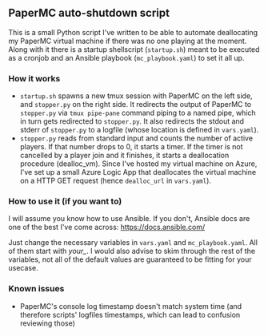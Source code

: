 ## PaperMC auto-shutdown script
This is a small Python script I've written to be able to automate deallocating my PaperMC virtual machine if there was no one playing at the moment.
Along with it there is a startup shellscript (`startup.sh`) meant to be executed as a cronjob and an Ansible playbook (`mc_playbook.yaml`) to set it all up.

### How it works
- `startup.sh` spawns a new tmux session with PaperMC on the left side, and `stopper.py` on the right side. It redirects the output of PaperMC to `stopper.py` via `tmux pipe-pane` command piping to a named pipe, which in turn gets redirected to `stopper.py`. It also redirects the stdout and stderr of `stopper.py` to a logfile (whose location is defined in `vars.yaml`).
- `stopper.py` reads from standard input and counts the number of active players. If that number drops to 0, it starts a timer. If the timer is not cancelled by a player join and it finishes, it starts a deallocation procedure (dealloc_vm). Since I've hosted my virtual machine on Azure, I've set up a small Azure Logic App that deallocates the virtual machine on a HTTP GET request (hence `dealloc_url` in `vars.yaml`).

### How to use it (if you want to)
I will assume you know how to use Ansible. If you don't, Ansible docs are one of the best I've come across: https://docs.ansible.com/

Just change the necessary variables in `vars.yaml` and `mc_playbook.yaml`. All of them start with *your_*.
I would also advise to skim through the rest of the variables, not all of the default values are guaranteed to be fitting for your usecase.

### Known issues
- PaperMC's console log timestamp doesn't match system time (and therefore scripts' logfiles timestamps, which can lead to confusion reviewing those)

